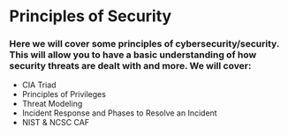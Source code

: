 # Principles of Security
### Here we will cover some principles of cybersecurity/security. This will allow you to have a basic understanding of how security threats are dealt with and more. We will cover: 
  + CIA Triad
  + Principles of Privileges
  + Threat Modeling
  + Incident Response and Phases to Resolve an Incident
  + NIST & NCSC CAF
